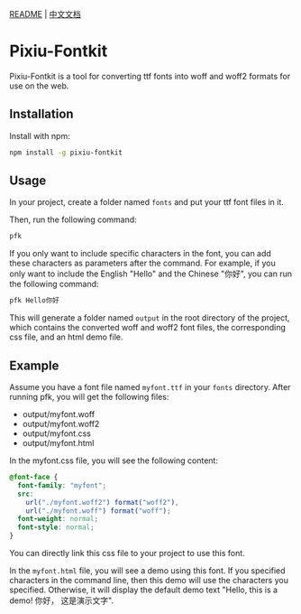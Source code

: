 [README](README.md) | [中文文档](README_zh-CN.md)

# Pixiu-Fontkit

Pixiu-Fontkit is a tool for converting ttf fonts into woff and woff2 formats for use on the web.

## Installation

Install with npm:

```bash
npm install -g pixiu-fontkit
```

## Usage

In your project, create a folder named `fonts` and put your ttf font files in it.

Then, run the following command:

```bash
pfk
```

If you only want to include specific characters in the font, you can add these characters as parameters after the command. For example, if you only want to include the English "Hello" and the Chinese "你好", you can run the following command:

```bash
pfk Hello你好
```

This will generate a folder named `output` in the root directory of the project, which contains the converted woff and woff2 font files, the corresponding css file, and an html demo file.

## Example

Assume you have a font file named `myfont.ttf` in your `fonts` directory. After running pfk, you will get the following files:

- output/myfont.woff
- output/myfont.woff2
- output/myfont.css
- output/myfont.html

In the myfont.css file, you will see the following content:

```css
@font-face {
  font-family: "myfont";
  src:
    url("./myfont.woff2") format("woff2"),
    url("./myfont.woff") format("woff");
  font-weight: normal;
  font-style: normal;
}
```

You can directly link this css file to your project to use this font.

In the `myfont.html` file, you will see a demo using this font. If you specified characters in the command line, then this demo will use the characters you specified. Otherwise, it will display the default demo text "Hello, this is a demo! 你好， 这是演示文字".
